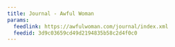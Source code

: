 ```yaml
---
title: Journal - Awful Woman
params:
  feedlink: https://awfulwoman.com/journal/index.xml
  feedid: 3d9c03659cd49d2194835b58c2d4f0c0
---
```

